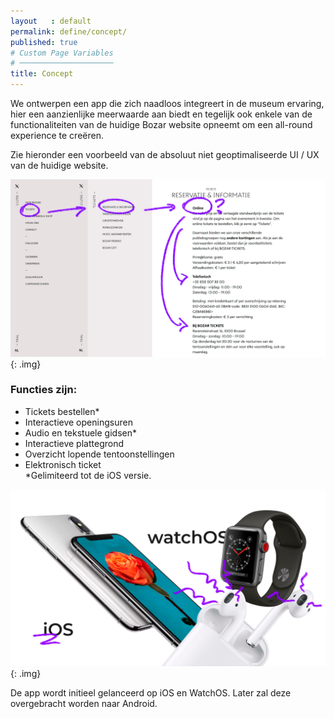 ```yaml
---
layout   : default
permalink: define/concept/
published: true
# Custom Page Variables
# ─────────────────────
title: Concept
---
```



We ontwerpen een app die zich naadloos integreert in de museum ervaring, hier een aanzienlijke meerwaarde aan biedt en tegelijk ook enkele van de functionaliteiten van de huidige Bozar website opneemt om een all-round experience te creëren.

Zie hieronder een voorbeeld van de absoluut niet geoptimaliseerde UI / UX van de huidige website.

![Tickets](../../img/tickets.png){: .img}

### Functies zijn:
-  Tickets bestellen*
-  Interactieve openingsuren
-  Audio en tekstuele gidsen*
-  Interactieve plattegrond
-  Overzicht lopende tentoonstellingen
-  Elektronisch ticket  
*Gelimiteerd tot de iOS versie.

![Operating systems](../../img/os.png){: .img}

De app wordt initieel gelanceerd op iOS en WatchOS. Later zal deze overgebracht worden naar Android.

